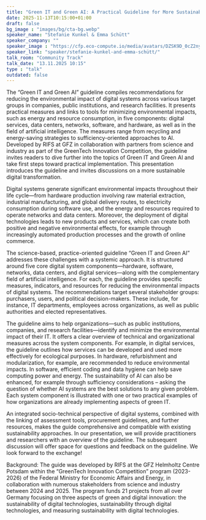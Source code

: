 ```yaml
---
title: "Green IT and Green AI: A Practical Guideline for More Sustainable Digital Systems 🇩🇪"
date: 2025-11-13T10:15:00+01:00
draft: false
bg_image : "images/bg/cta-bg.webp"
speaker_name: "Stefanie Kunkel & Emma Schütt"
speaker_company: ""
speaker_image : "https://cfp.eco-compute.io/media/avatars/DZSK9D_0cZ2nyS.png"
speaker_link: "speaker/stefanie-kunkel-and-emma-schütt/"
talk_room: "Community Track"
talk_date: "13.11.2025 10:15"
type : "talk"
outdated: false
---
```


The “Green IT and Green AI” guideline compiles recommendations for reducing the environmental impact of digital systems across various target groups in companies, public institutions, and research facilities. It presents practical measures and links to tools for minimizing environmental impacts, such as energy and resource consumption, in five components: digital services, data centers, networks, software, and hardware, as well as in the field of artificial intelligence. The measures range from recycling and energy-saving strategies to sufficiency-oriented approaches to AI. Developed by RIFS at GFZ in collaboration with partners from science and industry as part of the GreenTech Innovation Competition, the guideline invites readers to dive further into the topics of Green IT and Green AI and take first steps toward practical implementation. This presentation introduces the guideline and invites discussions on a more sustainable digital transformation.

Digital systems generate significant environmental impacts throughout their life cycle—from hardware production involving raw material extraction, industrial manufacturing, and global delivery routes, to electricity consumption during software use, and the energy and resources required to operate networks and data centers. Moreover, the deployment of digital technologies leads to new products and services, which can create both positive and negative environmental effects, for example through increasingly automated production processes and the growth of online commerce.

The science-based, practice-oriented guideline “Green IT and Green AI” addresses these challenges with a systemic approach. It is structured around five core digital system components—hardware, software, networks, data centers, and digital services—along with the complementary field of artificial intelligence. For each, the guideline provides specific measures, indicators, and resources for reducing the environmental impacts of digital systems. The recommendations target several stakeholder groups: purchasers, users, and political decision-makers. These include, for instance, IT departments, employees across organizations, as well as public authorities and elected representatives.

The guideline aims to help organizations—such as public institutions, companies, and research facilities—identify and minimize the environmental impact of their IT. It offers a clear overview of technical and organizational measures across the system components. For example, in digital services, the guideline outlines how services can be developed and used more effectively for ecological purposes. In hardware, refurbishment and modularization, for example, are recommended to reduce environmental impacts. In software, efficient coding and data hygiene can help save computing power and energy. The sustainability of AI can also be enhanced, for example through sufficiency considerations – asking the question of whether AI systems are the best solutions to any given problem. Each system component is illustrated with one or two practical examples of how organizations are already implementing aspects of green IT. 

An integrated socio-technical perspective of digital systems, combined with the linking of assessment tools, procurement guidelines, and further resources, makes the guide comprehensive and compatible with existing sustainability approaches. In our presentation, we will provide practitioners and researchers with an overview of the guideline. The subsequent discussion will offer space for questions and feedback on the guideline. We look forward to the exchange!

Background: The guide was developed by RIFS at the GFZ Helmholtz Centre Potsdam within the “GreenTech Innovation Competition” program (2023-2026) of the Federal Ministry for Economic Affairs and Energy, in collaboration with numerous stakeholders from science and industry between 2024 and 2025. The program funds 21 projects from all over Germany focusing on three aspects of green and digital innovation: the sustainability of digital technologies, sustainability through digital technologies, and measuring sustainability with digital technologies.
